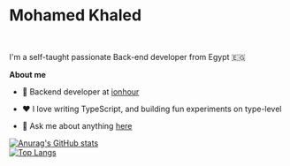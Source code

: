 # Mohamed Khaled

<br />

I'm a self-taught passionate Back-end developer from Egypt 🇪🇬

**About me**

- 💼 Backend developer at [ionhour](https://github.com/ionhour/)

- ❤️ I love writing TypeScript, and building fun experiments on type-level

- 💬 Ask me about anything [here](https://github.com/bojo500/bojo500/issues)

[![Anurag's GitHub stats](https://github-readme-stats.vercel.app/api?username=bojo500&anuraghazra&layout=compact&show_icons=true&theme=dark)](https://github.com/anuraghazra/github-readme-stats)
<br>
[![Top Langs](https://github-readme-stats.vercel.app/api/top-langs/?username=bojo500&anuraghazra&layout=compact&show_icons=true&theme=dark)](https://github.com/anuraghazra/github-readme-stats)

